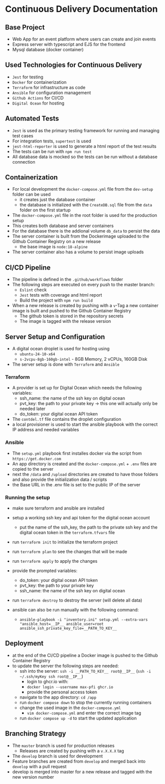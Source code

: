
# Continuous Delivery Documentation

## Base Project
- Web App for an event platform where users can create and join events
- Express server with typescript and EJS for the frontend
- Mysql database (docker container)

## Used Technologies for Continuous Delivery
- `Jest` for testing
- `Docker` for containerization
- `Terraform` for infrastructure as code
- `Ansible` for configuration management
- `Github Actions` for CI/CD
- `Digital Ocean` for hosting


## Automated Tests
- `Jest` is used as the primary testing framework for running and managing test cases
- For integration tests, `supertest` is used
- `jest-html-reporter` is used to generate a html report of the test results
- The tests can be run with `npm run test`
- All database data is mocked so the tests can be run without a database connection

## Containerization
- For local development the `docker-compose.yml` file from the `dev-setup` folder can be used
    - it creates just the database container
    - the database is initialized with the `CreateDB.sql` file from the `data` folder on the first startup
- The `docker-compose.yml` file in the root folder is used for the production setup
- This creates both database and server containers
- For the database there is the addional volume `db_data` to persist the data
- The server container is built from the Dockerimage uploaded to the Github Container Registry on a new release
    - the base image is `node:18-alpine`
- The server container also has a volume to persist image uploads


## CI/CD Pipeline
- The pipeline is defined in the `.github/workflows` folder
- The following steps are executed on every push to the master branch:
    - `Eslint` check
    - `Jest` tests with coverage and html report
    - Build the project with `npm run build`
- When a new release is created by pushing with a `v`-Tag a new container image is built and pushed to the Github Container Registry
    - The github token is stored in the repository secrets
    - The image is tagged with the release version


## Server Setup and Configuration
- A digital ocean droplet is used for hosting using
    - `ubuntu-24-10-x64`
    - `s-2vcpu-8gb-160gb-intel` - 8GB Memory, 2 vCPUs, 160GB Disk
- The server setup is done with `Terraform` and `Ansible`

### Terraform
- A provider is set up for Digital Ocean which needs the following variables:
    - ssh_name: the name of the ssh key on digital ocean
    - pvt_key: the path to your private key -> this one will actually only be needed later 
    - do_token: your digital ocean API token
- The `contdel.tf` file contains the droplet configuration 
- a local provisioner is used to start the ansible playbook with the correct IP address and needed variables

### Ansible
- The `setup.yml` playbook first installes docker via the script from `https://get.docker.com`
- An app directory is created and the `docker-compose.yml` + `.env` files are copied to the server
- next the `/data` and `/upload` directories are created to have those folders and also provide the initialization data / scripts
- the Base URL in the .env file is set to the public IP of the server

### Running the setup
- make sure terraform and ansible are installed
- setup a working ssh key and api token for the digital ocean account
    - put the name of the ssh_key, the path to the private ssh key and the digital ocean token in the `terraform.tfvars` file
- run `terraform init` to initialize the terraform project
- run `terraform plan` to see the changes that will be made
- run `terraform apply` to apply the changes
- provide the prompted variables:
    - do_token: your digital ocean API token
    - pvt_key: the path to your private key
    - ssh_name: the name of the ssh key on digital ocean
- run `terraform destroy` to destroy the server (will delete all data)

- ansible can also be run manually with the following command:
    - `ansible-playbook -i "inventory.ini" setup.yml --extra-vars "ansible_host=__IP__ ansible_user=root ansible_ssh_private_key_file=__PATH_TO_KEY__`



## Deployment
- at the end of the CI/CD pipeline a Docker image is pushed to the Github Container Registry
- to update the server the following steps are needed:
    - ssh into the server: `ssh -i __PATH_TO_KEY__ root@__IP__` (`ssh -i ~/.ssh/myKey ssh root@__IP__`)
        - login to ghcr.io with:
        - `docker login --username max-pfi ghcr.io`
        - provide the personal access token
    - navigate to the app directory: `cd /app`
    - run `docker compose down` to stop the currently running containers
    - change the used image in the `docker-compose.yml`
        - `vim docker-compose.yml` and enter the correct image tag
    - run `docker compose up -d` to start the updated application  


## Branching Strategy
- The `master` branch is used for production releases
    - Releases are created by pushing with a `v.X.X.X` tag
- The `develop` branch is used for development
- Feature branches are created from `develop` and merged back into `develop` with a pull request
- develop is merged into master for a new release and tagged with the new version number
